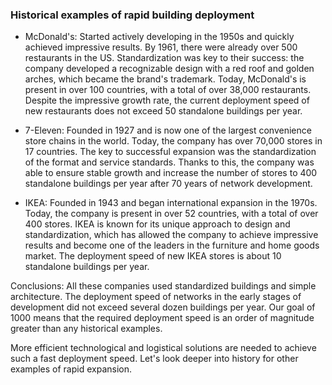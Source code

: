### Historical examples of rapid building deployment

- McDonald's: Started actively developing in the 1950s and quickly achieved impressive results. By 1961, there were already over 500 restaurants in the US. Standardization was key to their success: the company developed a recognizable design with a red roof and golden arches, which became the brand's trademark. Today, McDonald's is present in over 100 countries, with a total of over 38,000 restaurants. Despite the impressive growth rate, the current deployment speed of new restaurants does not exceed 50 standalone buildings per year.

- 7-Eleven: Founded in 1927 and is now one of the largest convenience store chains in the world. Today, the company has over 70,000 stores in 17 countries. The key to successful expansion was the standardization of the format and service standards. Thanks to this, the company was able to ensure stable growth and increase the number of stores to 400 standalone buildings per year after 70 years of network development.

- IKEA: Founded in 1943 and began international expansion in the 1970s. Today, the company is present in over 52 countries, with a total of over 400 stores. IKEA is known for its unique approach to design and standardization, which has allowed the company to achieve impressive results and become one of the leaders in the furniture and home goods market. The deployment speed of new IKEA stores is about 10 standalone buildings per year.

Conclusions: All these companies used standardized buildings and simple architecture. The deployment speed of networks in the early stages of development did not exceed several dozen buildings per year. Our goal of 1000 means that the required deployment speed is an order of magnitude greater than any historical examples.

More efficient technological and logistical solutions are needed to achieve such a fast deployment speed. Let's look deeper into history for other examples of rapid expansion.




